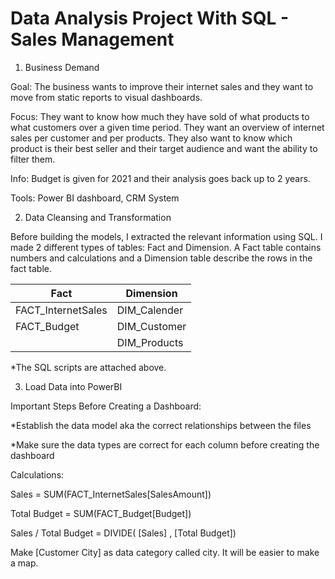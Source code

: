 # Data Analysis Project With SQL - Sales Management

1. Business Demand 

Goal: The business wants to improve their internet sales and they want to move from static reports to visual dashboards.

Focus: They want to know how much they have sold of what products to what customers over a given time period. They want an overview of internet sales per customer and per products. They also want to know which product is their best seller and their target audience and want the ability to filter them. 

Info: Budget is given for 2021 and their analysis goes back up to 2 years.

Tools: Power BI dashboard, CRM System


2. Data Cleansing and Transformation

Before building the models, I extracted the relevant information using SQL. I made 2 different types of tables: Fact and Dimension.  A Fact table contains numbers and calculations and a Dimension table describe the rows in the fact table.

| Fact  |  Dimension |
| ------ | ------- | 
| FACT_InternetSales | DIM_Calender |
| FACT_Budget | DIM_Customer |
|             | DIM_Products |

*The SQL scripts are attached above.

3. Load Data into PowerBI

Important Steps Before Creating a Dashboard:

*Establish the data model aka the correct relationships between the files

*Make sure the data types are correct for each column before creating the dashboard

Calculations:

Sales = SUM(FACT_InternetSales[SalesAmount])

Total Budget = SUM(FACT_Budget[Budget])

Sales / Total Budget = DIVIDE( [Sales] , [Total Budget])

Make [Customer City] as data category called city. It will be easier to make a map. 




